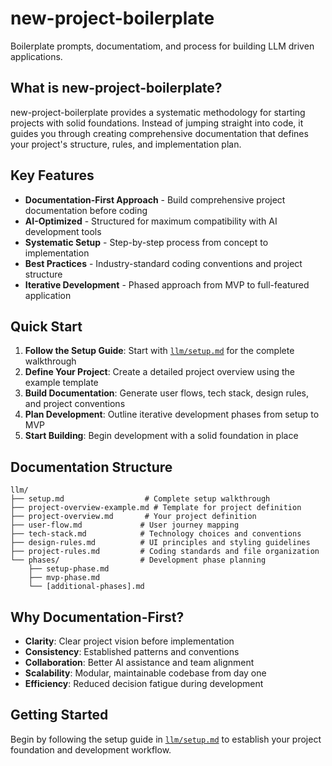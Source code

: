 # new-project-boilerplate
Boilerplate prompts, documentatiom, and process for building LLM driven applications.

## What is new-project-boilerplate?

new-project-boilerplate provides a systematic methodology for starting projects with solid foundations. Instead of jumping straight into code, it guides you through creating comprehensive documentation that defines your project's structure, rules, and implementation plan.

## Key Features

- **Documentation-First Approach** - Build comprehensive project documentation before coding
- **AI-Optimized** - Structured for maximum compatibility with AI development tools
- **Systematic Setup** - Step-by-step process from concept to implementation
- **Best Practices** - Industry-standard coding conventions and project structure
- **Iterative Development** - Phased approach from MVP to full-featured application

## Quick Start

1. **Follow the Setup Guide**: Start with [`llm/setup.md`](llm/setup.md) for the complete walkthrough
2. **Define Your Project**: Create a detailed project overview using the example template
3. **Build Documentation**: Generate user flows, tech stack, design rules, and project conventions
4. **Plan Development**: Outline iterative development phases from setup to MVP
5. **Start Building**: Begin development with a solid foundation in place

## Documentation Structure

```
llm/
├── setup.md                  # Complete setup walkthrough
├── project-overview-example.md # Template for project definition
├── project-overview.md       # Your project definition
├── user-flow.md             # User journey mapping
├── tech-stack.md            # Technology choices and conventions
├── design-rules.md          # UI principles and styling guidelines
├── project-rules.md         # Coding standards and file organization
└── phases/                  # Development phase planning
    ├── setup-phase.md
    ├── mvp-phase.md
    └── [additional-phases].md
```

## Why Documentation-First?

- **Clarity**: Clear project vision before implementation
- **Consistency**: Established patterns and conventions
- **Collaboration**: Better AI assistance and team alignment
- **Scalability**: Modular, maintainable codebase from day one
- **Efficiency**: Reduced decision fatigue during development

## Getting Started

Begin by following the setup guide in [`llm/setup.md`](llm/setup.md) to establish your project foundation and development workflow.
